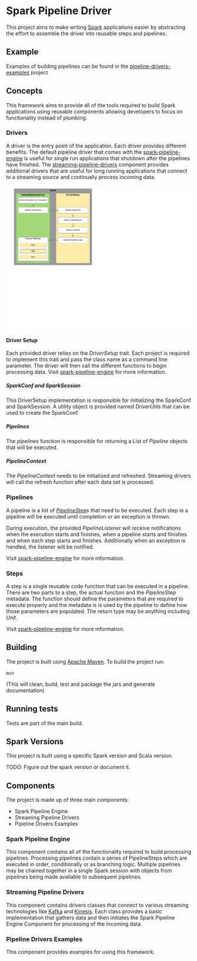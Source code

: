 # Spark Pipeline Driver
This project aims to make writing [Spark](http://spark.apache.org) applications easier by abstracting the effort to assemble the driver into
reusable steps and pipelines.

## Example
Examples of building pipelines can be found in the [pipeline-drivers-examples](pipeline-drivers-examples/) project

## Concepts
This framework aims to provide all of the tools required to build Spark applications using reusable components allowing
developers to focus on functionality instead of plumbing.

### Drivers
A driver is the entry point of the application. Each driver provides different benefits. The default pipeline driver that
comes with the [spark-pipeline-engine](spark-pipeline-engine/) is useful for single run applications that shutdown after the pipelines have
finished. The [streaming-pipeline-drivers](streaming-pipeline-drivers/) component provides additional drivers that are useful for long running 
applications that connect to a streaming source and continually process incoming data.

![Driver Initialization](docs/images/DefaultPipelineDriver.png "Default Pipeline Driver Flow")

#### Driver Setup
Each provided driver relies on the *DriverSetup* trait. Each project is required to implement this trait and pass the
class name as a command line parameter. The driver will then call the different functions to begin processing data. Visit
[spark-pipeline-engine](spark-pipeline-engine/readme.md) for more information.

#####  SparkConf and SparkSession
This DriverSetup implementation is responsible for initializing the SparkConf and SparkSession. A utility object is
provided named *DriverUtils* that can be used to create the SparkConf.

##### Pipelines
The *pipelines* function is responsible for returning a List of *Pipeline* objects that will be executed.

##### PipelineContext
The *PipelineContext* needs to be initialized and refreshed. Streaming drivers will call the refresh function after each
data set is processed.

### Pipelines
A pipeline is a list of [*PipelineStep*](spark-pipeline-engine/src/main/scala/com/acxiom/pipeline/PipelineStep.scala)s that need to be executed. Each step in a pipeline will be executed until
completion or an exception is thrown.

During execution, the provided *PipelineListener* will receive notifications when the execution starts and finishes, when
a pipeline starts and finishes and when each step starts and finishes. Additionally when an exception is handled, the listener
will be notified.

Visit [spark-pipeline-engine](spark-pipeline-engine/readme.md) for more information.

### Steps
A step is a single reusable code function that can be executed in a pipeline. There are two parts to a step, the actual
function and the *PipelineStep* metadata. The function should define the parameters that are required to execute properly
and the metadata is is used by the pipeline to define how those parameters are populated. The return type may be anything
including *Unit*.

Visit [spark-pipeline-engine](spark-pipeline-engine/readme.md) for more information.

## Building
The project is built using [Apache Maven](http://maven.apache.org/).
To build the project run:

	mvn

(This will clean, build, test and package the jars and generate documentation)

## Running tests
Tests are part of the main build.

## Spark Versions
This project is built using a specific Spark version and Scala version.

TODO: Figure out the spark version or document it.

## Components
The project is made up of three main components:

* Spark Pipeline Engine
* Streaming Pipeline Drivers
* Pipeline Drivers Examples

### Spark Pipeline Engine
This component contains all of the functionality required to build processing pipelines. Processing pipelines contain a
series of PipelineSteps which are executed in order, conditionally or as branching logic. Multiple pipelines may be
chained together in a single Spark session with objects from pipelines being made available to subsequent pipelines.

### Streaming Pipeline Drivers
This component contains drivers classes that connect to various streaming technologies like [Kafka](http://kafka.apache.org/) and [Kinesis](https://aws.amazon.com/kinesis/). Each
class provides a basic implementation that gathers data and then initiates the Spark Pipeline Engine Component for
processing of the incoming data.

### Pipeline Drivers Examples
This component provides examples for using this framework.